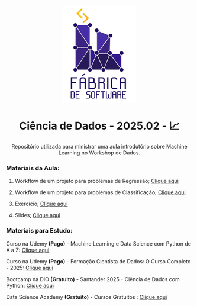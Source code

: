 <div align='center'>
    <img src='image.png' width=200px, height=265px></img>
</div>

<div align='center'>
    <h1 text-align='center'>Ciência de Dados - 2025.02 - 📈</h1>
</div>

<div align='center'>
    <P text-align='center'>Repositório utilizada para ministrar uma aula introdutório sobre Machine Learning no Workshop de Dados.</P>
</div>

### Materiais da Aula:

1. Workflow de um projeto para problemas de Regressão; <a href="notebooks/regressao.ipynb">Clique aqui</a>

2. Workflow de um projeto para problemas de Classificação; <a href="notebooks/classificacao.ipynb">Clique aqui</a>

3. Exercício; <a href="exercicio/Exercicio.md">Clique aqui</a>

4. Slides; <a href="https://gamma.app/docs/Introducao-a-Machine-Learning-com-Python-9m392hxrzaa62qc">Clique aqui</a>

### Materiais para Estudo:

Curso na Udemy **(Pago)** - Machine Learning e Data Science com Python de A a Z: <a href="https://www.udemy.com/share/101sO83@CTwZ7GsupE_giZm8Pgz09GiOMSnD2ksySY82p_5Sw73L0yjHA4Wl72NTe2a8UTKdkg==/">Clique aqui</a>

Curso na Udemy **(Pago)** - Formação Cientista de Dados: O Curso Completo - 2025: <a href="https://www.udemy.com/share/101Xys3@kjSBdYF7XO1U5XLGXG7vf2D9bEcbyxBNCY6KLikwD8wX7vXLOMU6M9SkqhTOhu5jiA==/">Clique aqui</a>

Bootcamp na DIO **(Gratuito)** - Santander 2025 - Ciência de Dados com Python: <a href="https://www.datascienceacademy.com.br/cursosgratuitos?msg=not-logged-in">Clique aqui</a>

Data Science Academy **(Gratuito)** - Cursos Gratuitos : <a href="https://www.datascienceacademy.com.br/cursosgratuitos?msg=not-logged-in">Clique aqui</a>
